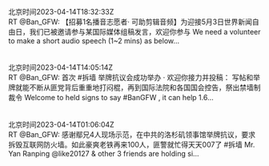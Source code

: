 北京时间2023-04-14T18:32:33Z<br>RT @Ban_GFW: 【招募1名播音志愿者· 可助剪辑音频】为迎接5月3日世界新闻自由日，我们已被邀请参与某国际媒体组稿发言，欢迎你参与
We need a volunteer to make a short audio speech (1~2 mins) as below…<br><br><br>北京时间2023-04-14T14:05:14Z<br>RT @Ban_GFW: 首次 #拆墙 举牌抗议会成功举办 · 欢迎你接力并投稿：
写帖和举牌就能不断从匪党背后重重地打闷棍，再到国际法院和各国国会控告，祭出禁墙制裁令
Welcome to held signs to say #BanGFW , it can help 1.6…<br><br><br>北京时间2023-04-14T01:06:04Z<br>RT @Ban_GFW: 感谢鄢兄4人现场示范，在中共的洛杉矶领事馆举牌抗议，要求拆毁互联网防火墙。如此豪爽老铁再来100人，匪警就忙得天天007了 #拆墙
Mr. Yan Ranping @like20127 &amp; other 3  friends are holding si…<br><br><br>